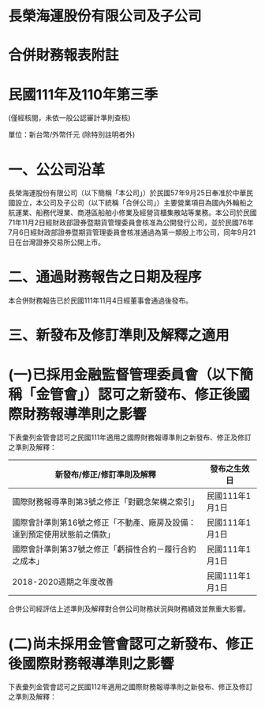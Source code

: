 # 長榮海運股份有限公司及子公司

# 合併財務報表附註

# 民國111年及110年第三季

(僅經核閱，未依一般公認審計準則查核)

單位：新台幣/外幣仟元 (除特別註明者外)

# 一、公公司沿革

長榮海運股份有限公司（以下簡稱「本公司」）於民國57年9月25日奉准於中華民國設立，本公司及子公司（以下統稱「合併公司」）主要營業項目為國內外輪船之航運業、船務代理業、商港區船舶小修業及經營貨櫃集散站等業務。本公司於民國71年11月2日經財政部證券暨期貨管理委員會核准為公開發行公司，並於民國76年7月6日經財政部證券暨期貨管理委員會核准通過為第一類股上市公司，同年9月21日在台灣證券交易所公開上市。

# 二、通過財務報告之日期及程序

本合併財務報告已於民國111年11月4日經董事會通過後發布。

# 三、新發布及修訂準則及解釋之適用

# (一)已採用金融監督管理委員會（以下簡稱「金管會」）認可之新發布、修正後國際財務報導準則之影響

下表彙列金管會認可之民國111年適用之國際財務報導準則之新發布、修正及修訂之準則及解釋：

|新發布/修正/修訂準則及解釋|發布之生效日|
|---|---|
|國際財務報導準則第3號之修正「對觀念架構之索引」|民國111年1月1日|
|國際會計準則第16號之修正「不動產、廠房及設備：達到預定使用狀態前之價款」|民國111年1月1日|
|國際會計準則第37號之修正「虧損性合約－履行合約之成本」|民國111年1月1日|
|2018-2020週期之年度改善|民國111年1月1日|

合併公司經評估上述準則及解釋對合併公司財務狀況與財務績效並無重大影響。

# (二)尚未採用金管會認可之新發布、修正後國際財務報導準則之影響

下表彙列金管會認可之民國112年適用之國際財務報導準則之新發布、修正及修訂之準則及解釋：